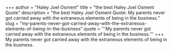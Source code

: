 +++
author = "Haley Joel Osment"
title = "the best Haley Joel Osment Quote"
description = "the best Haley Joel Osment Quote: My parents never got carried away with the extraneous elements of being in the business."
slug = "my-parents-never-got-carried-away-with-the-extraneous-elements-of-being-in-the-business"
quote = '''My parents never got carried away with the extraneous elements of being in the business.'''
+++
My parents never got carried away with the extraneous elements of being in the business.
